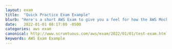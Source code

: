 ```yaml
---
layout: exam
title:  "Quick Practice Exam Example"
blurb: "Here's a short AWS Exam to give you a feel for how the AWS Mock Practice exams work."
date:   2022-01-01 08:17:00 -0500
categories: aws exam
canonical: http://www.scrumtuous.com/aws/exam/2022/01/01/test-exam.html
keywords: AWS Exam Example
---
```


<div id="root" data-name="Fun Exam" data-param='{ "quid" : { "$in" : [56,57,58,59,66,76,65,67] } }'></div>